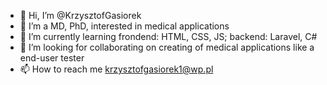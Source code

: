 - 👋 Hi, I’m @KrzysztofGasiorek
- 👀 I’m a MD, PhD, interested in medical applications
- 🌱 I’m currently learning frondend: HTML, CSS, JS; backend: Laravel, C#
- 💞️ I’m looking for collaborating on creating of medical applications like a end-user tester
- 📫 How to reach me krzysztofgasiorek1@wp.pl

<!---
KrzysztofGasiorek/KrzysztofGasiorek is a ✨ special ✨ repository because its `README.md` (this file) appears on your GitHub profile.
You can click the Preview link to take a look at your changes.
--->
